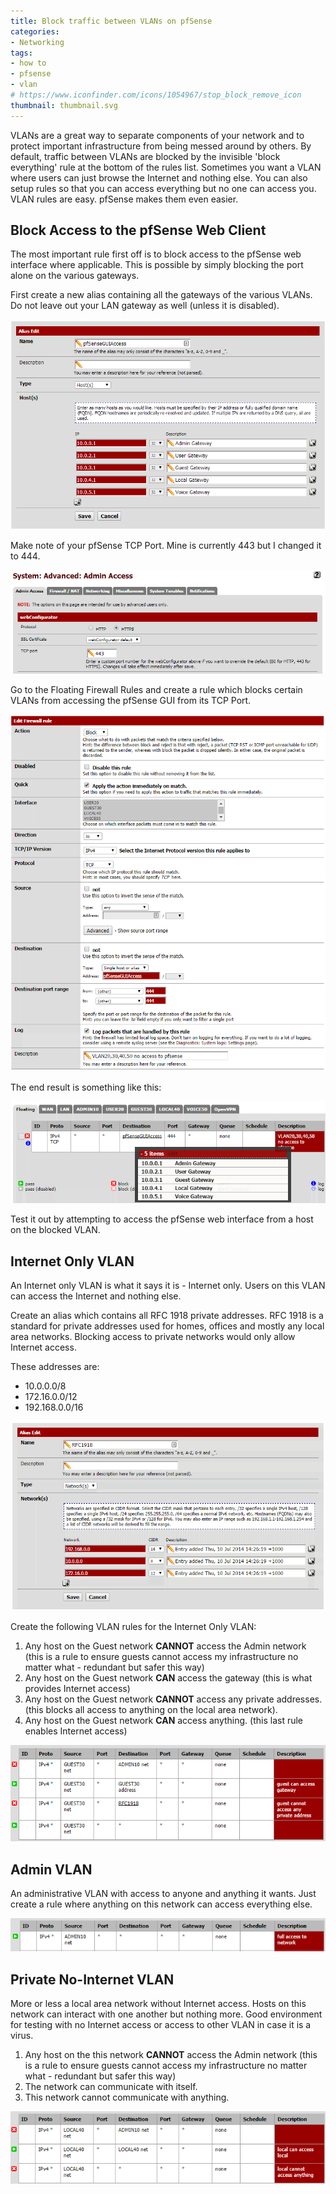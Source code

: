 ```yaml
---
title: Block traffic between VLANs on pfSense
categories:
- Networking
tags:
- how to
- pfsense
- vlan
# https://www.iconfinder.com/icons/1054967/stop_block_remove_icon
thumbnail: thumbnail.svg
---
```


VLANs are a great way to separate components of your network and to protect important infrastructure from being messed around by others. By default, traffic between VLANs are blocked by the invisible 'block everything' rule at the bottom of the rules list. Sometimes you want a VLAN where users can just browse the Internet and nothing else. You can also setup rules so that you can access everything but no one can access you. VLAN rules are easy. pfSense makes them even easier.

<!-- more -->

## Block Access to the pfSense Web Client

The most important rule first off is to block access to the pfSense web interface where applicable. This is possible by simply blocking the port alone on the various gateways.

First create a new alias containing all the gateways of the various VLANs. Do not leave out your LAN gateway as well (unless it is disabled).

![pfsense gui access](34.png)

Make note of your pfSense TCP Port. Mine is currently 443 but I changed it to 444.

![pfsense port](52.png)

Go to the Floating Firewall Rules and create a rule which blocks certain VLANs from accessing the pfSense GUI from its TCP Port.

![firewall rule](7.png)

The end result is something like this:

![6](62.png)

Test it out by attempting to access the pfSense web interface from a host on the blocked VLAN.

## Internet Only VLAN

An Internet only VLAN is what it says it is - Internet only. Users on this VLAN can access the Internet and nothing else.

Create an alias which contains all RFC 1918 private addresses. RFC 1918 is a standard for private addresses used for homes, offices and mostly any local area networks. Blocking access to private networks would only allow Internet access.

These addresses are:

* 10.0.0.0/8
* 172.16.0.0/12
* 192.168.0.0/16

![rfc 1918](8.png)

Create the following VLAN rules for the Internet Only VLAN:

1. Any host on the Guest network **CANNOT** access the Admin network (this is a rule to ensure guests cannot access my infrastructure no matter what - redundant but safer this way)
2. Any host on the Guest network **CAN** access the gateway (this is what provides Internet access)
3. Any host on the Guest network **CANNOT** access any private addresses. (this blocks all access to anything on the local area network).
4. Any host on the Guest network **CAN** access anything. (this last rule enables Internet access)

![internet only](9.png)

## Admin VLAN

An administrative VLAN with access to anyone and anything it wants. Just create a rule where anything on this network can access everything else.

![admin vlan](101.png)

## Private No-Internet VLAN

More or less a local area network without Internet access. Hosts on this network can interact with one another but nothing more. Good environment for testing with no Internet access or access to other VLAN in case it is a virus.

1. Any host on the this network **CANNOT** access the Admin network (this is a rule to ensure guests cannot access my infrastructure no matter what - redundant but safer this way)
2. The network can communicate with itself.
3. This network cannot communicate with anything.

![local vlan](111.png)
